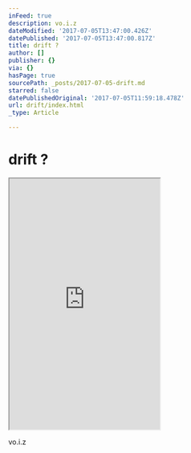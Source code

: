 ```yaml
---
inFeed: true
description: vo.i.z
dateModified: '2017-07-05T13:47:00.426Z'
datePublished: '2017-07-05T13:47:00.817Z'
title: drift ?
author: []
publisher: {}
via: {}
hasPage: true
sourcePath: _posts/2017-07-05-drift.md
starred: false
datePublishedOriginal: '2017-07-05T11:59:18.478Z'
url: drift/index.html
_type: Article

---
```

# drift ?

<iframe src="https://the-grid.github.io/ed-userhtml/?g=eJx1VE1z2jAQvfMrFh-C3YBMm0nbAUInaTjkUJppMr1kmI6w11hgJI-0hpAm_70r45BMMtXBu2vtx9unlUaOdgWOWyLJJcHfFvCay2S1sKbSaU-t5QIHUNkiDHKi0g3ieLvdivlcyblIzDp2JlGyWMc-XizLRRANW68SOPXA8V_7_fIeTv13-LaExRIlDUCbRh22RnGDatTu9eCGpCUwGZy7nU7g0qqM4LtJEXo9dnGJVSWNW-2s0gkpo8Oo7mMjLZCvpjIICc5gq3RqtiL18W_td9uPj3A360KbhNKKIrBIldXgzY1ZYQrfYGNUCmETlhjtTIFwdASNKtBaY9_9CIN9A06rskQCpZOiSjkhbVWCIogiGDDeQ50zaPe7wG2QWCPlJnX86w4ClaImle2CLgRcIFMLr5FlYr1i0SF5JcV5VW-53Gy9LJWu7ZJP1sucM3lpsqwWOoBZUzCTCRm744IHbjFqhqQh5A3pfnni9bAxGjfNOc6tlTtRWkOGdiUKV_iGE1kUobSLas39uKgLWlTa5UwR1-oyiLJyeai9us_55MVT94UPkRk7kUkevgdJdzjjyodOeKeOrhMXRqavW6PnKN8AMpAumC6ofVVkzxM8ZZuVH5JykaAqQo1buJSE3H4MXPaDDzTskpqk7kgklkcaJwV6Kwz20xpENcMARngq2D8gvKd4KTey8eA0QtYDv58Aw5mMc8aqhfJsBlIbvVubytWuznrHwx1dumaQ6zvazFgcwDHjP4ag1shrYunjayz6NewFUoPZXexu5WIq1_iC_q4_8wdVSssOU76KPK4OLV0gnwWGTJtuiB62nkL-1GDEzfTq-npy--f35NfN1c8p1-v0xYn42Hl28EcSdr7k6edVXn16WJ3ed6L6OWjueP0eTHT6_9cgVRtQ6Vngn6NgLF7WKOat8T89-Ihq" height="500" style=""></iframe>

vo.i.z